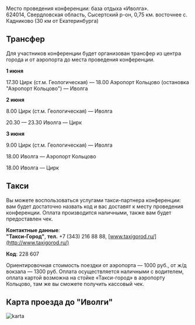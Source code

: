 Место проведения конференции: база отдыха «Иволга».  
624014, Свердловская область, Сысертский р-он, 0,75 км. восточнее с. Кадниково (30 км от Екатеринбурга)


## Трансфер

Для участников конференции будет организован трансфер из центра города и от аэропорта до места проведения конференции. 

**1 июня** 

17.30 Цирк (ст.м. Геологическая) —
18.00 Аэропорт Кольцово (остановка "Аэропорт Кольцово") — Иволга
        
**2 июня** 

8.00 Цирк (ст.м. Геологическая) — Иволга

20.30 — 23.30 Иволга — Цирк
        
**3 июня** 

9.00  Цирк (ст.м. Геологическая) — Иволга

18.00 Иволга — Аэропорт Кольцово

18.00 Иволга — Цирк

## Такси
Вы можете воспользоваться услугами такси-партнера конференции: вам будет достаточно назвать код и вас доставят к месту проведения конференции. Оплата производится наличными, также вам будет предоставлен чек.

**Контактные данные**:  
**"Такси-Город"**, **тел.** +7 (343) 216 88 88, 
[www.taxigorod.ru/](http://www.taxigorod.ru/) 

**Код**: 228 607 

Ориентировочная стоимость поездки от аэропорта — 1000 руб., от ж/д вокзала — 1300 руб. Оплата осуществляется наличными с водителем, оплата картой возможна на стойке «Такси-город» в аэропорту Кольцово, там же вы сможете получить кассовый чек.

## Карта проезда до "Иволги"
![karta](http://dropbucket.ru/karta) 
